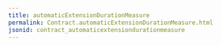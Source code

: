 ```yaml
---
title: automaticExtensionDurationMeasure
permalink: Contract.automaticExtensionDurationMeasure.html
jsonid: contract_automaticextensiondurationmeasure
---
```


